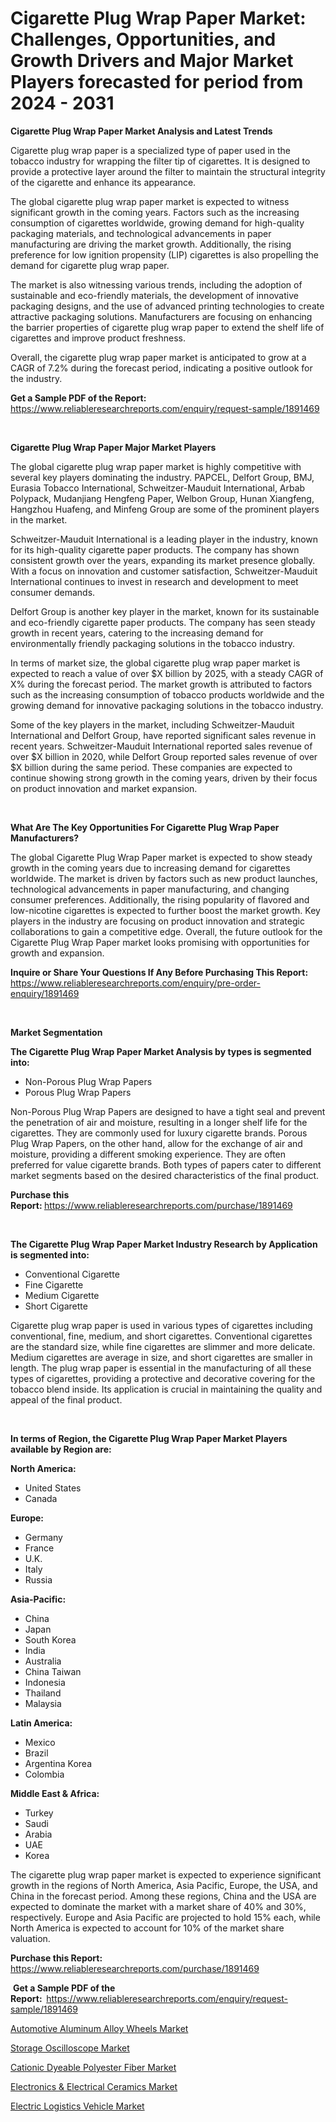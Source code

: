 <p><h1>Cigarette Plug Wrap Paper Market: Challenges, Opportunities, and Growth Drivers and Major Market Players forecasted for period from 2024 - 2031</h1></p><p><strong>Cigarette Plug Wrap Paper Market Analysis and Latest Trends</strong></p>
<p><p>Cigarette plug wrap paper is a specialized type of paper used in the tobacco industry for wrapping the filter tip of cigarettes. It is designed to provide a protective layer around the filter to maintain the structural integrity of the cigarette and enhance its appearance.</p><p>The global cigarette plug wrap paper market is expected to witness significant growth in the coming years. Factors such as the increasing consumption of cigarettes worldwide, growing demand for high-quality packaging materials, and technological advancements in paper manufacturing are driving the market growth. Additionally, the rising preference for low ignition propensity (LIP) cigarettes is also propelling the demand for cigarette plug wrap paper.</p><p>The market is also witnessing various trends, including the adoption of sustainable and eco-friendly materials, the development of innovative packaging designs, and the use of advanced printing technologies to create attractive packaging solutions. Manufacturers are focusing on enhancing the barrier properties of cigarette plug wrap paper to extend the shelf life of cigarettes and improve product freshness.</p><p>Overall, the cigarette plug wrap paper market is anticipated to grow at a CAGR of 7.2% during the forecast period, indicating a positive outlook for the industry.</p></p>
<p><strong>Get a Sample PDF of the Report:&nbsp;</strong> <a href="https://www.reliableresearchreports.com/enquiry/request-sample/1891469">https://www.reliableresearchreports.com/enquiry/request-sample/1891469</a></p>
<p>&nbsp;</p>
<p><strong>Cigarette Plug Wrap Paper Major Market Players</strong></p>
<p><p>The global cigarette plug wrap paper market is highly competitive with several key players dominating the industry. PAPCEL, Delfort Group, BMJ, Eurasia Tobacco International, Schweitzer-Mauduit International, Arbab Polypack, Mudanjiang Hengfeng Paper, Welbon Group, Hunan Xiangfeng, Hangzhou Huafeng, and Minfeng Group are some of the prominent players in the market.</p><p>Schweitzer-Mauduit International is a leading player in the industry, known for its high-quality cigarette paper products. The company has shown consistent growth over the years, expanding its market presence globally. With a focus on innovation and customer satisfaction, Schweitzer-Mauduit International continues to invest in research and development to meet consumer demands.</p><p>Delfort Group is another key player in the market, known for its sustainable and eco-friendly cigarette paper products. The company has seen steady growth in recent years, catering to the increasing demand for environmentally friendly packaging solutions in the tobacco industry.</p><p>In terms of market size, the global cigarette plug wrap paper market is expected to reach a value of over $X billion by 2025, with a steady CAGR of X% during the forecast period. The market growth is attributed to factors such as the increasing consumption of tobacco products worldwide and the growing demand for innovative packaging solutions in the tobacco industry.</p><p>Some of the key players in the market, including Schweitzer-Mauduit International and Delfort Group, have reported significant sales revenue in recent years. Schweitzer-Mauduit International reported sales revenue of over $X billion in 2020, while Delfort Group reported sales revenue of over $X billion during the same period. These companies are expected to continue showing strong growth in the coming years, driven by their focus on product innovation and market expansion.</p></p>
<p>&nbsp;</p>
<p><strong>What Are The Key Opportunities For Cigarette Plug Wrap Paper Manufacturers?</strong></p>
<p><p>The global Cigarette Plug Wrap Paper market is expected to show steady growth in the coming years due to increasing demand for cigarettes worldwide. The market is driven by factors such as new product launches, technological advancements in paper manufacturing, and changing consumer preferences. Additionally, the rising popularity of flavored and low-nicotine cigarettes is expected to further boost the market growth. Key players in the industry are focusing on product innovation and strategic collaborations to gain a competitive edge. Overall, the future outlook for the Cigarette Plug Wrap Paper market looks promising with opportunities for growth and expansion.</p></p>
<p><strong>Inquire or Share Your Questions If Any Before Purchasing This Report:</strong> <a href="https://www.reliableresearchreports.com/enquiry/pre-order-enquiry/1891469">https://www.reliableresearchreports.com/enquiry/pre-order-enquiry/1891469</a></p>
<p>&nbsp;</p>
<p><strong>Market Segmentation</strong></p>
<p><strong>The Cigarette Plug Wrap Paper Market Analysis by types is segmented into:</strong></p>
<p><ul><li>Non-Porous Plug Wrap Papers</li><li>Porous Plug Wrap Papers</li></ul></p>
<p><p>Non-Porous Plug Wrap Papers are designed to have a tight seal and prevent the penetration of air and moisture, resulting in a longer shelf life for the cigarettes. They are commonly used for luxury cigarette brands. Porous Plug Wrap Papers, on the other hand, allow for the exchange of air and moisture, providing a different smoking experience. They are often preferred for value cigarette brands. Both types of papers cater to different market segments based on the desired characteristics of the final product.</p></p>
<p><strong>Purchase this Report:&nbsp;</strong><a href="https://www.reliableresearchreports.com/purchase/1891469">https://www.reliableresearchreports.com/purchase/1891469</a></p>
<p>&nbsp;</p>
<p><strong>The Cigarette Plug Wrap Paper Market Industry Research by Application is segmented into:</strong></p>
<p><ul><li>Conventional Cigarette</li><li>Fine Cigarette</li><li>Medium Cigarette</li><li>Short Cigarette</li></ul></p>
<p><p>Cigarette plug wrap paper is used in various types of cigarettes including conventional, fine, medium, and short cigarettes. Conventional cigarettes are the standard size, while fine cigarettes are slimmer and more delicate. Medium cigarettes are average in size, and short cigarettes are smaller in length. The plug wrap paper is essential in the manufacturing of all these types of cigarettes, providing a protective and decorative covering for the tobacco blend inside. Its application is crucial in maintaining the quality and appeal of the final product.</p></p>
<p>&nbsp;</p>
<p><strong>In terms of Region, the Cigarette Plug Wrap Paper Market Players available by Region are:</strong></p>
<p>
    <p> <strong> North America: </strong>
        <ul>
            <li>United States</li>
            <li>Canada</li>
        </ul>
        </p> 
    <p> <strong> Europe: </strong>
        <ul>
            <li>Germany</li>
            <li>France</li>
            <li>U.K.</li>
            <li>Italy</li>
            <li>Russia</li>
        </ul>
        </p> 
    <p> <strong> Asia-Pacific: </strong>
        <ul>
            <li>China</li>
            <li>Japan</li>
            <li>South Korea</li>
            <li>India</li>
            <li>Australia</li>
            <li>China Taiwan</li>
            <li>Indonesia</li>
            <li>Thailand</li>
            <li>Malaysia</li>
        </ul>
        </p> 
    <p> <strong> Latin America: </strong>
        <ul>
            <li>Mexico</li>
            <li>Brazil</li>
            <li>Argentina Korea</li>
            <li>Colombia</li>
        </ul>
        </p> 
    <p> <strong> Middle East & Africa: </strong>
        <ul>
            <li>Turkey</li>
            <li>Saudi</li>
            <li>Arabia</li>
            <li>UAE</li>
            <li>Korea</li>
        </ul>
    </p>
    </p>
<p><p>The cigarette plug wrap paper market is expected to experience significant growth in the regions of North America, Asia Pacific, Europe, the USA, and China in the forecast period. Among these regions, China and the USA are expected to dominate the market with a market share of 40% and 30%, respectively. Europe and Asia Pacific are projected to hold 15% each, while North America is expected to account for 10% of the market share valuation.</p></p>
<p><strong>Purchase this Report: </strong><a href="https://www.reliableresearchreports.com/purchase/1891469">https://www.reliableresearchreports.com/purchase/1891469</a></p>
<p>&nbsp;<strong>Get a Sample PDF of the Report:&nbsp;&nbsp;</strong><a href="https://www.reliableresearchreports.com/enquiry/request-sample/1891469">https://www.reliableresearchreports.com/enquiry/request-sample/1891469</a></p>
<p><strong></strong></p>
<p><p><a href="https://noble-drawer-34c.notion.site/Automotive-Aluminum-Alloy-Wheels-Market-Research-Report-The-Key-To-Successful-Business-Strategy-For-f35de91519cb41beb6f329ed5f4a56a3">Automotive Aluminum Alloy Wheels Market</a></p><p><a href="https://view.publitas.com/reportprime-1/storage-oscilloscope-market-size-evaluating-its-market-trends-growth-and-projections-2024-2031/">Storage Oscilloscope Market</a></p><p><a href="https://fearless-okapi-6c8.notion.site/Cationic-Dyeable-Polyester-Fiber-Market-Research-Report-Reveals-The-Latest-Trends-And-Opportunities--c51d288b9fb1471ea2c91aad87f682ae">Cationic Dyeable Polyester Fiber Market</a></p><p><a href="https://meowing-canidae-761.notion.site/Electronics-Electrical-Ceramics-Market-Insights-Market-Players-and-Forecast-Till-2031-88257c12f4294143a62548f3322d5cc1">Electronics & Electrical Ceramics Market</a></p><p><a href="https://view.publitas.com/reportprime-1/global-electric-logistics-vehicle-market-size-and-market-trends-insights-and-projections-from-2024-to-2031/">Electric Logistics Vehicle Market</a></p></p>